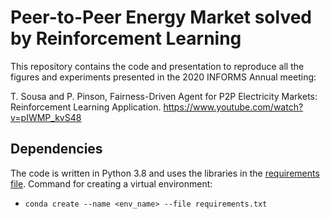 # Peer-to-Peer Energy Market solved by Reinforcement Learning 
This repository contains the code and presentation to reproduce all the figures and experiments presented in the 2020 INFORMS Annual meeting:

T. Sousa and P. Pinson, Fairness-Driven Agent for P2P Electricity Markets: Reinforcement Learning Application. https://www.youtube.com/watch?v=pIWMP_kvS48

## Dependencies
The code is written in Python 3.8 and uses the libraries in the [requirements file](https://github.com/tabsa/P2P_market_MAD/blob/main/requirements.txt).
Command for creating a virtual environment:
 - ```conda create --name <env_name> --file requirements.txt```
